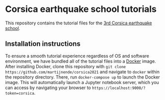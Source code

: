 # Corsica earthquake school tutorials

This repository contains the tutorial files for the [3rd Corsica earthquake school](https://earthquakes3.sciencesconf.org/).

## Installation instructions

To ensure a smooth tutorial experience regardless of OS and software environment, we have bundled all of the tutorial files into a [Docker](https://www.docker.com/) image. 
After installing Docker, clone this repository with `git clone https://github.com/martijnende/corsica2021` and navigate to `docker` within the repository directory. 
There, run `docker-compose up` to launch the Docker image.
This will automatically launch a Jupyter notebook server, which you can access by navigating your browser to `https://localhost:9000/?token=corsica`.
